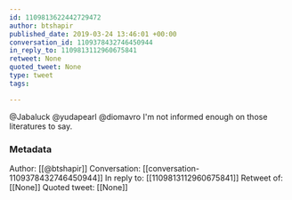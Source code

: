```yaml
---
id: 1109813622442729472
author: btshapir
published_date: 2019-03-24 13:46:01 +00:00
conversation_id: 1109378432746450944
in_reply_to: 1109813112960675841
retweet: None
quoted_tweet: None
type: tweet
tags:

---
```


@Jabaluck @yudapearl @diomavro I'm not informed enough on those literatures to say.

### Metadata

Author: [[@btshapir]]
Conversation: [[conversation-1109378432746450944]]
In reply to: [[1109813112960675841]]
Retweet of: [[None]]
Quoted tweet: [[None]]
